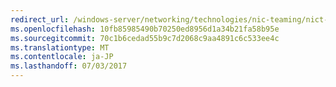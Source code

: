 ```yaml
---
redirect_url: /windows-server/networking/technologies/nic-teaming/nict-vms
ms.openlocfilehash: 10fb85985490b70250ed8956d1a34b21fa58b95e
ms.sourcegitcommit: 70c1b6cedad55b9c7d2068c9aa4891c6c533ee4c
ms.translationtype: MT
ms.contentlocale: ja-JP
ms.lasthandoff: 07/03/2017
---
```

